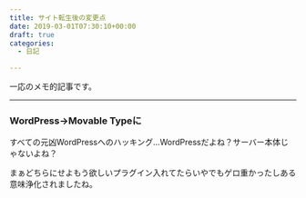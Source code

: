 ```yaml
---
title: サイト転生後の変更点
date: 2019-03-01T07:30:10+00:00
draft: true
categories:
  - 日記

---
```

一応のメモ的記事です。

* * *

### WordPress→Movable Typeに

すべての元凶WordPressへのハッキング&#8230;WordPressだよね？サーバー本体じゃないよね？  

まぁどちらにせよもう欲しいプラグイン入れてたらいやでもゲロ重かったしある意味浄化されましたね。</p>